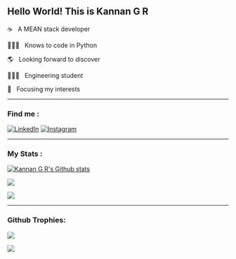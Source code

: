 ## Hello World! This is Kannan G R


☕️ &nbsp; A MEAN stack developer  
  
🧑🏼‍💻  &nbsp; Knows to code in Python 

🌎 &nbsp; Looking forward to discover   

👨🏽‍🎓 &nbsp; Engineering student  

🎯 &nbsp; Focusing my interests 

<hr>

### Find me :
[![LinkedIn](https://img.shields.io/badge/LinkedIn-0077B5?style=for-the-badge&logo=linkedin&logoColor=white)](https://linkedin.com/in/kannangr21) 
[![Instagram](https://img.shields.io/badge/Instagram-E4405F?style=for-the-badge&logo=instagram&logoColor=white)](https://instagram.com/kannangr21) 

<hr>

### My Stats :

[![Kannan G R's Github stats](https://github-readme-stats.vercel.app/api?username=kannangr21&theme=dark&show_icons=true_border=true)](https://github.com/kannangr21/github-readme-stats)  

![](https://github-readme-streak-stats.herokuapp.com/?user=kannangr21&theme=dark&hide_border=false)  

![](https://github-readme-stats.vercel.app/api/top-langs/?username=kannangr21&theme=dark&hide_border=false&include_all_commits=false&count_private=false&layout=compact)  

<hr>

### Github Trophies: 

![](https://github-profile-trophy.vercel.app/?username=kannangr21&theme=radical&no-frame=false&no-bg=false&margin-w=4)  
  
    
[![](https://visitcount.itsvg.in/api?id=kannangr21&icon=0&color=0)](https://visitcount.itsvg.in)
